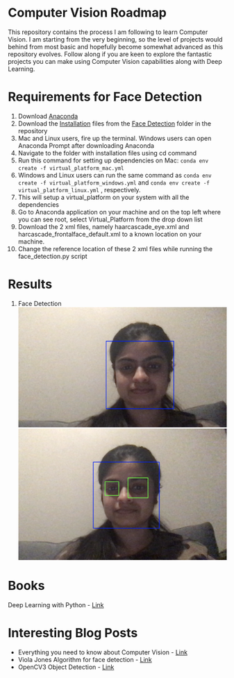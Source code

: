 # Computer Vision Roadmap
This repository contains the process I am following to learn Computer Vision. I am starting from the very beginning, so the level of projects would behind from most basic and hopefully become somewhat advanced as this repository evolves. Follow along if you are keen to explore the fantastic projects you can make using Computer Vision capabilities along with Deep Learning.

# Requirements for Face Detection
1. Download [Anaconda](https://anaconda.org)
2. Download the [Installation](https://github.com/manvimadan12/Computer_Vision_Roadmap/tree/main/Face%20Recognition/Installations) files from the [Face Detection](https://github.com/manvimadan12/Computer_Vision_Roadmap/tree/main/Face%20Recognition) folder in the repository
3. Mac and Linux users, fire up the terminal. Windows users can open Anaconda Prompt after downloading Anaconda
4. Navigate to the folder with installation files using cd command
5. Run this command for setting up dependencies on Mac: `conda env create -f virtual_platform_mac.yml` 
6. Windows and Linux users can run the same command as `conda env create -f virtual_platform_windows.yml` and `conda env create -f virtual_platform_linux.yml` , respectively. 
7. This will setup a virtual_platform on your system with all the dependencies 
8. Go to Anaconda application on your machine and on the top left where you can see root, select Virtual_Platform from the drop down list
9. Download the 2 xml files, namely  haarcascade_eye.xml and harcascade_frontalface_default.xml to a known location on your machine.
10. Change the reference location of these 2 xml files while running the face_detection.py script

# Results

1. Face Detection
![Face detection](https://github.com/manvimadan12/Computer_Vision_Roadmap/blob/main/Face%20Recognition/Results/Screen%20Shot%202020-10-27%20at%209.17.42%20PM.png "Face detection")
![Face and eyes Detection](https://github.com/manvimadan12/Computer_Vision_Roadmap/blob/main/Face%20Recognition/Results/Screen%20Shot%202020-10-27%20at%209.17.56%20PM.png "Face and eyes Detection")

# Books
Deep Learning with Python - [Link](https://www.manning.com/books/deep-learning-with-python) 

# Interesting Blog Posts
* Everything you need to know about Computer Vision - [Link](https://towardsdatascience.com/everything-you-ever-wanted-to-know-about-computer-vision-heres-a-look-why-it-s-so-awesome-e8a58dfb641e)
* Viola Jones Algorithm for face detection - [Link](https://towardsdatascience.com/the-intuition-behind-facial-detection-the-viola-jones-algorithm-29d9106b6999)
* OpenCV3 Object Detection - [Link](https://www.bogotobogo.com/python/OpenCV_Python/python_opencv3_Image_Object_Detection_Face_Detection_Haar_Cascade_Classifiers.php)


